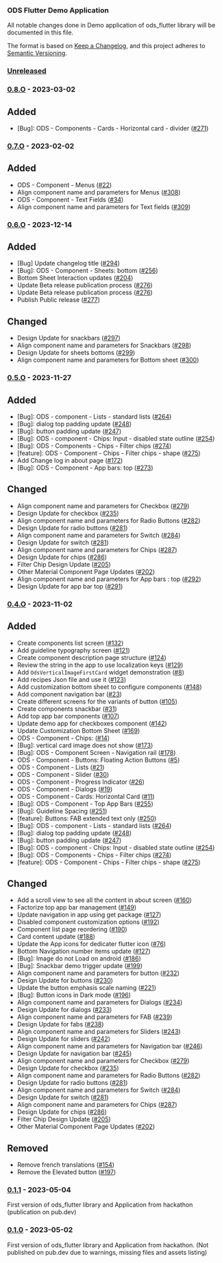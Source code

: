 ### ODS Flutter Demo Application

All notable changes done in Demo application of ods_flutter library will be documented in this file.

The format is based on [Keep a Changelog](https://keepachangelog.com/en/1.0.0/),
and this project adheres to [Semantic Versioning](https://semver.org/spec/v2.0.0.html).

### [Unreleased](https://github.com/Orange-OpenSource/ods-flutter/releases)

### [0.8.O](https://github.com/Orange-OpenSource/ods-flutter/compare/0.1.1...0.8.0) - 2023-03-02

## Added

- [Bug]: ODS - Components - Cards - Horizontal card - divider ([#271](https://github.com/Orange-OpenSource/ods-flutter/issues/271))

### [0.7.O](https://github.com/Orange-OpenSource/ods-flutter/compare/0.1.1...0.7.0) - 2023-02-02

## Added

- ODS - Component - Menus ([#22](https://github.com/Orange-OpenSource/ods-flutter/issues/22))
- Align component name and parameters for Menus ([#308](https://github.com/Orange-OpenSource/ods-flutter/issues/308))
- ODS - Component - Text Fields ([#34](https://github.com/Orange-OpenSource/ods-flutter/issues/34))
- Align component name and parameters for Text fields ([#309](https://github.com/Orange-OpenSource/ods-flutter/issues/309))

### [0.6.O](https://github.com/Orange-OpenSource/ods-flutter/compare/0.1.1...0.6.0) - 2023-12-14

## Added

- [Bug] Update changelog title ([#294](https://github.com/Orange-OpenSource/ods-flutter/issues/194))
- [Bug]: ODS - Component - Sheets: bottom ([#256](https://github.com/Orange-OpenSource/ods-flutter/issues/256))
- Bottom Sheet Interaction updates ([#204](https://github.com/Orange-OpenSource/ods-flutter/issues/204))
- Update Beta release publication process ([#276](https://github.com/Orange-OpenSource/ods-flutter/issues/276))
- Update Beta release publication process ([#276](https://github.com/Orange-OpenSource/ods-flutter/issues/276))
- Publish Public release ([#277](https://github.com/Orange-OpenSource/ods-flutter/issues/277))

## Changed

- Design Update for snackbars ([#297](https://github.com/Orange-OpenSource/ods-flutter/issues/297))
- Align component name and parameters for Snackbars ([#298](https://github.com/Orange-OpenSource/ods-flutter/issues/298))
- Design Update for sheets bottoms ([#299](https://github.com/Orange-OpenSource/ods-flutter/issues/299))
- Align component name and parameters for Bottom sheet ([#300](https://github.com/Orange-OpenSource/ods-flutter/issues/300))

### [0.5.O](https://github.com/Orange-OpenSource/ods-flutter/compare/0.1.1...0.5.0) - 2023-11-27

## Added

- [Bug]: ODS - component - Lists - standard lists ([#264](https://github.com/Orange-OpenSource/ods-flutter/issues/264))
- [Bug]: dialog top padding update ([#248](https://github.com/Orange-OpenSource/ods-flutter/issues/248))
- [Bug]: button padding update ([#247](https://github.com/Orange-OpenSource/ods-flutter/issues/247))
- [Bug]: ODS - component - Chips: Input - disabled state outline ([#254](https://github.com/Orange-OpenSource/ods-flutter/issues/254))
- [Bug]: ODS - Components - Chips - Filter chips ([#274](https://github.com/Orange-OpenSource/ods-flutter/issues/274))
- [feature]: ODS - Component - Chips - Filter chips - shape ([#275](https://github.com/Orange-OpenSource/ods-flutter/issues/275))
- Add Change log in about page ([#172](https://github.com/Orange-OpenSource/ods-flutter/issues/172))
- [Bug]: ODS - Component - App bars: top ([#273](https://github.com/Orange-OpenSource/ods-flutter/issues/273))

## Changed

- Align component name and parameters for Checkbox ([#279](https://github.com/Orange-OpenSource/ods-flutter/issues/279))
- Design Update for checkbox ([#235](https://github.com/Orange-OpenSource/ods-flutter/issues/235))
- Align component name and parameters for Radio Buttons ([#282](https://github.com/Orange-OpenSource/ods-flutter/issues/282))
- Design Update for radio buttons ([#281](https://github.com/Orange-OpenSource/ods-flutter/issues/281))
- Align component name and parameters for Switch ([#284](https://github.com/Orange-OpenSource/ods-flutter/issues/284))
- Design Update for switch ([#281](https://github.com/Orange-OpenSource/ods-flutter/issues/283))
- Align component name and parameters for Chips ([#287](https://github.com/Orange-OpenSource/ods-flutter/issues/287))
- Design Update for chips ([#286](https://github.com/Orange-OpenSource/ods-flutter/issues/286))
- Filter Chip Design Update ([#205](https://github.com/Orange-OpenSource/ods-flutter/issues/205))
- Other Material Component Page Updates ([#202](https://github.com/Orange-OpenSource/ods-flutter/issues/202))
- Align component name and parameters for App bars : top ([#292](https://github.com/Orange-OpenSource/ods-flutter/issues/292))
- Design Update for app bar top ([#291](https://github.com/Orange-OpenSource/ods-flutter/issues/291))


### [0.4.O](https://github.com/Orange-OpenSource/ods-flutter/compare/0.1.1...0.4.0) - 2023-11-02

## Added

- Create components list screen ([#132](https://github.com/Orange-OpenSource/ods-flutter/issues/132))
- Add guideline typography screen ([#121](https://github.com/Orange-OpenSource/ods-flutter/issues/121))
- Create component description page structure ([#124](https://github.com/Orange-OpenSource/ods-flutter/issues/124))
- Review the string in the app to use localization keys ([#129](https://github.com/Orange-OpenSource/ods-flutter/issues/129))
- Add `OdsVerticalImageFirstCard` widget demonstration ([#8](https://github.com/Orange-OpenSource/ods-flutter/issues/8))
- Add recipes Json file and use it ([#123](https://github.com/Orange-OpenSource/ods-flutter/issues/123))
- Add customization bottom sheet to configure components ([#148](https://github.com/Orange-OpenSource/ods-flutter/issues/148))
- Add component navigation bar ([#23](https://github.com/Orange-OpenSource/ods-flutter/issues/23))
- Create different screens for the variants of button ([#105](https://github.com/Orange-OpenSource/ods-flutter/issues/105))
- Create components snackbar ([#31](https://github.com/Orange-OpenSource/ods-flutter/issues/31))
- Add top app bar components ([#107](https://github.com/Orange-OpenSource/ods-flutter/issues/107))
- Update demo app for checkboxes component ([#142](https://github.com/Orange-OpenSource/ods-flutter/issues/142))
- Update Customization Bottom Sheet ([#169](https://github.com/Orange-OpenSource/ods-flutter/issues/169))
- ODS - Component - Chips: ([#14](https://github.com/Orange-OpenSource/ods-flutter/issues/14))
- [Bug]: vertical card image does not show ([#173](https://github.com/Orange-OpenSource/ods-flutter/issues/173))
- [Bug]: ODS - Component Screen - Navigation rail ([#178](https://github.com/Orange-OpenSource/ods-flutter/issues/178))
- ODS - Component - Buttons: Floating Action Buttons ([#5](https://github.com/Orange-OpenSource/ods-flutter/issues/5))
- ODS - Component - Lists ([#21](https://github.com/Orange-OpenSource/ods-flutter/issues/21))
- ODS - Component - Slider ([#30](https://github.com/Orange-OpenSource/ods-flutter/issues/30))
- ODS - Component - Progress Indicator ([#26](https://github.com/Orange-OpenSource/ods-flutter/issues/26))
- ODS - Component - Dialogs ([#19](https://github.com/Orange-OpenSource/ods-flutter/issues/19))
- ODS - Component - Cards: Horizontal Card ([#11](https://github.com/Orange-OpenSource/ods-flutter/issues/11))
- [Bug]: ODS - Component - Top App Bars ([#255](https://github.com/Orange-OpenSource/ods-flutter/issues/255))
- [Bug]: Guideline Spacing ([#251](https://github.com/Orange-OpenSource/ods-flutter/issues/251))
- [feature]: Buttons: FAB extended text only ([#250](https://github.com/Orange-OpenSource/ods-flutter/issues/250))
- [Bug]: ODS - component - Lists - standard lists ([#264](https://github.com/Orange-OpenSource/ods-flutter/issues/264))
- [Bug]: dialog top padding update ([#248](https://github.com/Orange-OpenSource/ods-flutter/issues/248))
- [Bug]: button padding update ([#247](https://github.com/Orange-OpenSource/ods-flutter/issues/247))
- [Bug]: ODS - component - Chips: Input - disabled state outline ([#254](https://github.com/Orange-OpenSource/ods-flutter/issues/254))
- [Bug]: ODS - Components - Chips - Filter chips ([#274](https://github.com/Orange-OpenSource/ods-flutter/issues/274))
- [feature]: ODS - Component - Chips - Filter chips - shape ([#275](https://github.com/Orange-OpenSource/ods-flutter/issues/275))

## Changed

- Add a scroll view to see all the content in about screen ([#160](https://github.com/Orange-OpenSource/ods-flutter/issues/160))
- Factorize top app bar management ([#149](https://github.com/Orange-OpenSource/ods-flutter/issues/149))
- Update navigation in app using get package ([#127](https://github.com/Orange-OpenSource/ods-flutter/issues/127))
- Disabled component customization options ([#192](https://github.com/Orange-OpenSource/ods-flutter/issues/192))
- Component list page reordering ([#190](https://github.com/Orange-OpenSource/ods-flutter/issues/190))
- Card content update ([#188](https://github.com/Orange-OpenSource/ods-flutter/issues/188))
- Update the App icons for dedicater flutter icon ([#76](https://github.com/Orange-OpenSource/ods-flutter/issues/76))
- Bottom Navigation number items update ([#127](https://github.com/Orange-OpenSource/ods-flutter/issues/194))
- [Bug]: Image do not Load on android ([#186](https://github.com/Orange-OpenSource/ods-flutter/issues/186))
- [Bug]: Snackbar demo trigger update ([#199](https://github.com/Orange-OpenSource/ods-flutter/issues/199))
- Align component name and parameters for button ([#232](https://github.com/Orange-OpenSource/ods-flutter/issues/232))
- Design Update for buttons ([#230](https://github.com/Orange-OpenSource/ods-flutter/issues/230))
- Update the button emphasis scale naming ([#221](https://github.com/Orange-OpenSource/ods-flutter/issues/221))
- [Bug]: Button icons in Dark mode ([#196](https://github.com/Orange-OpenSource/ods-flutter/issues/196))
- Align component name and parameters for Dialogs ([#234](https://github.com/Orange-OpenSource/ods-flutter/issues/234))
- Design Update for dialogs ([#233](https://github.com/Orange-OpenSource/ods-flutter/issues/233))
- Align component name and parameters for FAB ([#239](https://github.com/Orange-OpenSource/ods-flutter/issues/239))
- Design Update for fabs ([#238](https://github.com/Orange-OpenSource/ods-flutter/issues/238))
- Align component name and parameters for Sliders ([#243](https://github.com/Orange-OpenSource/ods-flutter/issues/243))
- Design Update for sliders ([#242](https://github.com/Orange-OpenSource/ods-flutter/issues/242))
- Align component name and parameters for Navigation bar ([#246](https://github.com/Orange-OpenSource/ods-flutter/issues/246))
- Design Update for navigation bar ([#245](https://github.com/Orange-OpenSource/ods-flutter/issues/245))
- Align component name and parameters for Checkbox ([#279](https://github.com/Orange-OpenSource/ods-flutter/issues/279))
- Design Update for checkbox ([#235](https://github.com/Orange-OpenSource/ods-flutter/issues/235))
- Align component name and parameters for Radio Buttons ([#282](https://github.com/Orange-OpenSource/ods-flutter/issues/282))
- Design Update for radio buttons ([#281](https://github.com/Orange-OpenSource/ods-flutter/issues/281))
- Align component name and parameters for Switch ([#284](https://github.com/Orange-OpenSource/ods-flutter/issues/284))
- Design Update for switch ([#281](https://github.com/Orange-OpenSource/ods-flutter/issues/283))
- Align component name and parameters for Chips ([#287](https://github.com/Orange-OpenSource/ods-flutter/issues/287))
- Design Update for chips ([#286](https://github.com/Orange-OpenSource/ods-flutter/issues/286))
- Filter Chip Design Update ([#205](https://github.com/Orange-OpenSource/ods-flutter/issues/205))
- Other Material Component Page Updates ([#202](https://github.com/Orange-OpenSource/ods-flutter/issues/202))

## Removed

- Remove french translations ([#154](https://github.com/Orange-OpenSource/ods-flutter/issues/154))
- Remove the Elevated button ([#197](https://github.com/Orange-OpenSource/ods-flutter/issues/197))

### [0.1.1](https://github.com/Orange-OpenSource/ods-flutter/compare/0.1.1...0.1.0) - 2023-05-04

First version of ods_flutter library and Application from hackathon (publication on pub.dev)

### [0.1.0](https://github.com/Orange-OpenSource/ods-flutter/compare/0.1.0) - 2023-05-02

First version of ods_flutter library and Application from hackathon.
(Not published on pub.dev due to warnings, missing files and assets listing)
